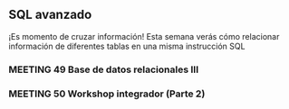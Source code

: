 ## SQL avanzado

¡Es momento de cruzar información! Esta semana verás cómo relacionar información de diferentes tablas en una misma
instrucción SQL

### MEETING 49 Base de datos relacionales III

### MEETING 50 Workshop integrador (Parte 2)